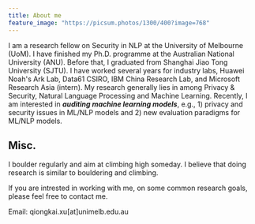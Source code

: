 ```yaml
---
title: About me
feature_image: "https://picsum.photos/1300/400?image=768"
---
```


I am a research fellow on Security in NLP at the University of Melbourne (UoM). I have finished my Ph.D. programme at the Australian National University (ANU). Before that, I graduated from Shanghai Jiao Tong University (SJTU). I have worked several years for industry labs, Huawei Noah's Ark Lab, Data61 CSIRO, IBM China Research Lab, and Microsoft Research Asia (intern). My research generally lies in among Privacy & Security, Natural Language Processing and Machine Learning. Recently, I am interested in ***auditing machine learning models***, e.g., 1) privacy and security issues in ML/NLP models and 2) new evaluation paradigms for ML/NLP models.

## Misc.

I boulder regularly and aim at climbing high someday. I believe that doing research is similar to bouldering and climbing.


If you are intrested in working with me, on some common research goals, please feel free to contact me.
 <div style="display: inline">Email: qiongkai.xu[at]unimelb.edu.au</div>
